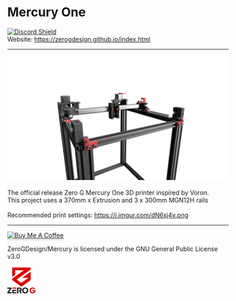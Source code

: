 # Mercury One
<a href="https://discord.com/invite/gzJP2s8" target="_blank">![Discord Shield](https://discord.com/api/guilds/747612067951018075/widget.png?style=banner2)</a>
<br>Website: https://zerogdesign.github.io/index.html
____
<img src="./Renders//render.png"><br><br>
The official release Zero G Mercury One 3D printer inspired by Voron.<br>
This project uses a 370mm x Extrusion and 3 x 300mm MGN12H rails<BR><BR>
Recommended print settings: https://i.imgur.com/dN6sj4v.png
____
<a href="https://www.buymeacoffee.com/dutchdude" target="_blank"><img src="https://www.buymeacoffee.com/assets/img/custom_images/orange_img.png" alt="Buy Me A Coffee" style="height: 41px !important;width: 174px !important;box-shadow: 0px 3px 2px 0px rgba(190, 190, 190, 0.5) !important;-webkit-box-shadow: 0px 3px 2px 0px rgba(190, 190, 190, 0.5) !important;" ></a>

ZeroGDesign/Mercury is licensed under the
GNU General Public License v3.0<br><br>
<img src="./Renders/Logo.png" width="64">
